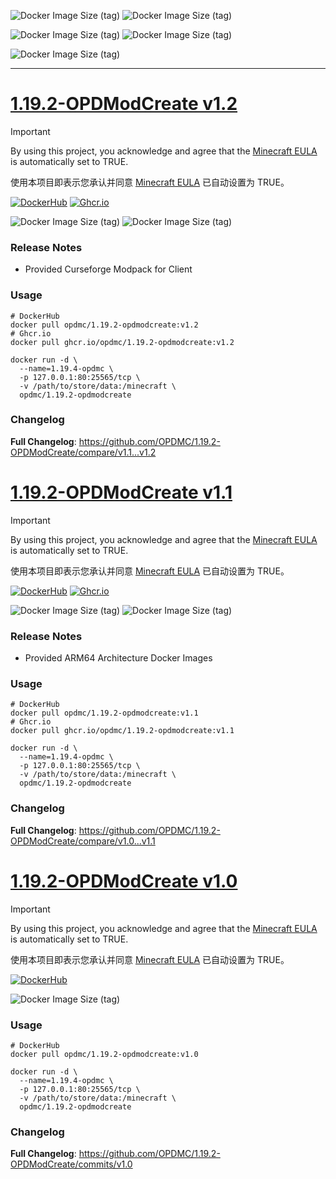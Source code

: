 ![Docker Image Size (tag)](https://img.shields.io/docker/image-size/opdmc/1.19.2-opdmodcreate/v1.2?arch=amd64&label=AMD64%20v1.2&color=006688) ![Docker Image Size (tag)](https://img.shields.io/docker/image-size/opdmc/1.19.2-opdmodcreate/v1.2?arch=arm64&label=ARM64%20v1.2&color=008866)

![Docker Image Size (tag)](https://img.shields.io/docker/image-size/opdmc/1.19.2-opdmodcreate/v1.1?arch=amd64&label=AMD64%20v1.1&color=006688) ![Docker Image Size (tag)](https://img.shields.io/docker/image-size/opdmc/1.19.2-opdmodcreate/v1.1?arch=arm64&label=ARM64%20v1.1&color=008866)

![Docker Image Size (tag)](https://img.shields.io/docker/image-size/opdmc/1.19.2-opdmodcreate/v1.0?arch=amd64&label=AMD64%20v1.0&color=006688)

---

# [1.19.2-OPDModCreate v1.2](https://github.com/OPDMC/1.19.2-OPDModCreate/releases/tag/v1.2)

> [!IMPORTANT]
> By using this project, you acknowledge and agree that the [Minecraft EULA](https://account.mojang.com/documents/minecraft_eula) is automatically set to TRUE.
>
> 使用本项目即表示您承认并同意 [Minecraft EULA](https://account.mojang.com/documents/minecraft_eula) 已自动设置为 TRUE。

<a href='https://hub.docker.com/r/opdmc/1.19.2-opdmodcreate'><img src="https://img.shields.io/badge/-DockerHub-1c90ed?style=flat&amp;logo=Docker&amp;logoColor=white" referrerpolicy="no-referrer" alt="DockerHub"></a> <a href='https://github.com/OPDMC/1.19.2-OPDModCreate/pkgs/container/1.19.2-opdmodcreate'><img src="https://img.shields.io/badge/-Ghcr.io-8957E5?style=flat&amp;logo=GitHub&amp;logoColor=white" referrerpolicy="no-referrer" alt="Ghcr.io"></a>


![Docker Image Size (tag)](https://img.shields.io/docker/image-size/opdmc/1.19.2-opdmodcreate/v1.2?arch=amd64&label=AMD64%20v1.2&color=006688) ![Docker Image Size (tag)](https://img.shields.io/docker/image-size/opdmc/1.19.2-opdmodcreate/v1.2?arch=arm64&label=ARM64%20v1.2&color=008866)

### Release Notes

- Provided Curseforge Modpack for Client

### Usage

```shell
# DockerHub
docker pull opdmc/1.19.2-opdmodcreate:v1.2
# Ghcr.io
docker pull ghcr.io/opdmc/1.19.2-opdmodcreate:v1.2
```

```shell
docker run -d \
  --name=1.19.4-opdmc \
  -p 127.0.0.1:80:25565/tcp \
  -v /path/to/store/data:/minecraft \
  opdmc/1.19.2-opdmodcreate
```

### Changelog

**Full Changelog**: https://github.com/OPDMC/1.19.2-OPDModCreate/compare/v1.1...v1.2

# [1.19.2-OPDModCreate v1.1](https://github.com/OPDMC/1.19.2-OPDModCreate/releases/tag/v1.1)

> [!IMPORTANT]
> By using this project, you acknowledge and agree that the [Minecraft EULA](https://account.mojang.com/documents/minecraft_eula) is automatically set to TRUE.
>
> 使用本项目即表示您承认并同意 [Minecraft EULA](https://account.mojang.com/documents/minecraft_eula) 已自动设置为 TRUE。

<a href='https://hub.docker.com/r/opdmc/1.19.2-opdmodcreate'><img src="https://img.shields.io/badge/-DockerHub-1c90ed?style=flat&amp;logo=Docker&amp;logoColor=white" referrerpolicy="no-referrer" alt="DockerHub"></a> <a href='https://github.com/OPDMC/1.19.2-OPDModCreate/pkgs/container/1.19.2-opdmodcreate'><img src="https://img.shields.io/badge/-Ghcr.io-8957E5?style=flat&amp;logo=GitHub&amp;logoColor=white" referrerpolicy="no-referrer" alt="Ghcr.io"></a>


![Docker Image Size (tag)](https://img.shields.io/docker/image-size/opdmc/1.19.2-opdmodcreate/v1.1?arch=amd64&label=AMD64%20v1.1&color=006688) ![Docker Image Size (tag)](https://img.shields.io/docker/image-size/opdmc/1.19.2-opdmodcreate/v1.1?arch=arm64&label=ARM64%20v1.1&color=008866)

### Release Notes

- Provided ARM64 Architecture Docker Images

### Usage

```shell
# DockerHub
docker pull opdmc/1.19.2-opdmodcreate:v1.1
# Ghcr.io
docker pull ghcr.io/opdmc/1.19.2-opdmodcreate:v1.1
```

```shell
docker run -d \
  --name=1.19.4-opdmc \
  -p 127.0.0.1:80:25565/tcp \
  -v /path/to/store/data:/minecraft \
  opdmc/1.19.2-opdmodcreate
```

### Changelog

**Full Changelog**: https://github.com/OPDMC/1.19.2-OPDModCreate/compare/v1.0...v1.1

# [1.19.2-OPDModCreate v1.0](https://github.com/OPDMC/1.19.2-OPDModCreate/releases/tag/v1.0)

> [!IMPORTANT]
> By using this project, you acknowledge and agree that the [Minecraft EULA](https://account.mojang.com/documents/minecraft_eula) is automatically set to TRUE.
>
> 使用本项目即表示您承认并同意 [Minecraft EULA](https://account.mojang.com/documents/minecraft_eula) 已自动设置为 TRUE。

<a href='https://hub.docker.com/r/opdmc/1.19.2-opdmodcreate'><img src="https://img.shields.io/badge/-DockerHub-1c90ed?style=flat&amp;logo=Docker&amp;logoColor=white" referrerpolicy="no-referrer" alt="DockerHub"></a>

![Docker Image Size (tag)](https://img.shields.io/docker/image-size/opdmc/1.19.2-opdmodcreate/v1.0?arch=amd64&label=AMD64%20v1.0&color=006688)

### Usage

```shell
# DockerHub
docker pull opdmc/1.19.2-opdmodcreate:v1.0
```

```shell
docker run -d \
  --name=1.19.4-opdmc \
  -p 127.0.0.1:80:25565/tcp \
  -v /path/to/store/data:/minecraft \
  opdmc/1.19.2-opdmodcreate
```

### Changelog

**Full Changelog**: https://github.com/OPDMC/1.19.2-OPDModCreate/commits/v1.0